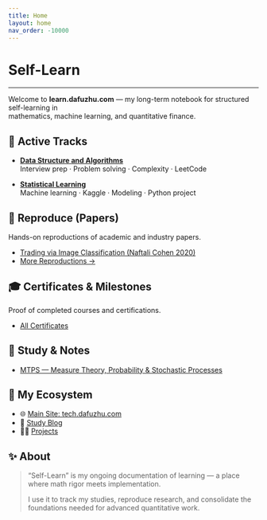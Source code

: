 ```yaml
---
title: Home
layout: home
nav_order: -10000
---
```


# Self-Learn

---

Welcome to **learn.dafuzhu.com** — my long-term notebook for structured self-learning in  
mathematics, machine learning, and quantitative finance.

## 🚀 Active Tracks

- **[Data Structure and Algorithms](/docs/algsx/)**  
  Interview prep · Problem solving · Complexity · LeetCode

- **[Statistical Learning](/docs/prep-41902/)**  
  Machine learning · Kaggle · Modeling · Python project

## 🧩 Reproduce (Papers)

Hands-on reproductions of academic and industry papers.

- [Trading via Image Classification (Naftali Cohen 2020)]()
- [More Reproductions →]()

## 🎓 Certificates & Milestones

Proof of completed courses and certifications.

- [All Certificates](https://learn.dafuzhu.com/docs/certificates)

## 🧮 Study & Notes

- [MTPS — Measure Theory, Probability & Stochastic Processes](./docs/gtm295)

## 🧰 My Ecosystem

- 🌐 [Main Site: tech.dafuzhu.com](https://tech.dafuzhu.com/)
- 📘 [Study Blog](https://learn.dafuzhu.com/)
- 🧑‍💻 [Projects](https://github.com/dafuzhu-uchi)

## ✨ About

> “Self-Learn” is my ongoing documentation of learning — a place where math rigor meets implementation.
>
> I use it to track my studies, reproduce research, and consolidate the foundations needed for advanced quantitative work.
